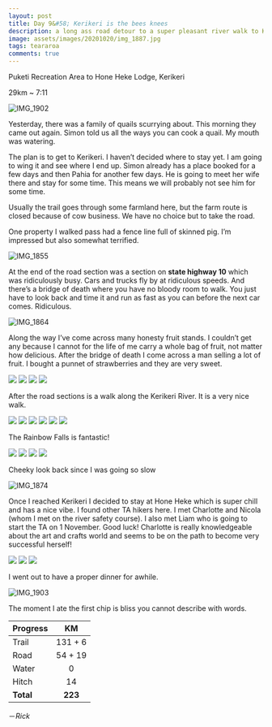 ```yaml
---
layout: post
title: Day 9&#58; Kerikeri is the bees knees
description: a long ass road detour to a super pleasant river walk to Kerikeri
image: assets/images/20201020/img_1887.jpg
tags: teararoa
comments: true
---
```


Puketi Recreation Area to Hone Heke Lodge, Kerikeri

29km ~ 7:11

![IMG_1902](/assets/images/20201020/img_1902.jpg)

Yesterday, there was a family of quails scurrying about. This morning they came out again. Simon told us all the ways you can cook a quail. My mouth was watering.

The plan is to get to Kerikeri. I haven’t decided where to stay yet. I am going to wing it and see where I end up. Simon already has a place booked for a few days and then Pahia for another few days. He is going to meet her wife there and stay for some time. This means we will probably not see him for some time.

Usually the trail goes through some farmland here, but the farm route is closed because of cow business.
We have no choice but to take the road. 

One property I walked pass had a fence line full of skinned pig. I’m impressed but also somewhat terrified.

![IMG_1855](/assets/images/20201020/img_1855.jpg)

At the end of the road section was a section on **state highway 10** which was ridiculously busy. Cars and trucks fly by at ridiculous speeds. And there’s a bridge of death where you have no bloody room to walk. You just have to look back and time it and run as fast as you can before the next car comes. Ridiculous.

![IMG_1864](/assets/images/20201020/img_1864.jpg)

Along the way I’ve come across many honesty fruit stands. I couldn’t get any because I cannot for the life of me carry a whole bag of fruit, not matter how delicious. After the bridge of death I come across a man selling a lot of fruit. I bought a punnet of strawberries and they are very sweet. 

<div class="gallery" data-columns="2">
  <img src="/assets/images/20201020/img_1857.jpg">
  <img src="/assets/images/20201020/img_1859.jpg">
  <img src="/assets/images/20201020/img_1865.jpg">
  <img src="/assets/images/20201020/img_1904.jpg">
</div>

After the road sections is a walk along the Kerikeri River. It is a very nice walk.

<div class="gallery" data-columns="2">
  <img src="/assets/images/20201020/img_1866.jpg">
  <img src="/assets/images/20201020/img_1869.jpg">
  <img src="/assets/images/20201020/img_1873.jpg">
  <img src="/assets/images/20201020/img_1878.jpg">
  <img src="/assets/images/20201020/img_1892.jpg">
  <img src="/assets/images/20201020/img_1896.jpg">
</div>

The Rainbow Falls is fantastic!

<div class="gallery" data-columns="2">
  <img src="/assets/images/20201020/img_1882.jpg">
  <img src="/assets/images/20201020/img_1884.jpg">
  <img src="/assets/images/20201020/img_1887.jpg">
  <img src="/assets/images/20201020/img_1889.jpg">
</div>

Cheeky look back since I was going so slow

![IMG_1874](/assets/images/20201020/img_1874.jpg)

Once I reached Kerikeri I decided to stay at Hone Heke which is super chill and has a nice vibe. I found other TA hikers here. I met Charlotte and Nicola (whom I met on the river safety course). I also met Liam who is going to start the TA on 1 November. Good luck! Charlotte is really knowledgeable about the art and crafts world and seems to be on the path to become very successful herself!

<div class="gallery" data-columns="3">
  <img src="/assets/images/20201020/img_1898.jpg">
  <img src="/assets/images/20201020/img_1899.jpg">
  <img src="/assets/images/20201020/img_1901.jpg">
</div>

I went out to have a proper dinner for awhile.

![IMG_1903](/assets/images/20201020/img_1903.jpg)

The moment I ate the first chip is bliss you cannot describe with words.


| Progress | KM  |
| --- |:---:|
| Trail | 131 + 6 |
| Road | 54 + 19 |
| Water | 0 |
| Hitch | 14 |
| **Total** | **223** |

－_Rick_